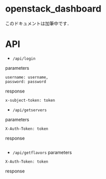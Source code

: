 # openstack_dashboard

このドキュメントは加筆中です．

# API
- `/api/login`

parameters
```
username: username,
password: password
```

response
```
x-subject-token: token
```

- `/api/getservers`

parameters
```
X-Auth-Token: token
```

response
```
```

- `/api/getflavors`
parameters
```
X-Auth-Token: token
```

response
```
```
